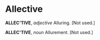 # Allective

**ALLEC'TIVE**, _adjective_ Alluring. \[Not used.\]

**ALLEC'TIVE**, _noun_ Allurement. \[Not used.\]